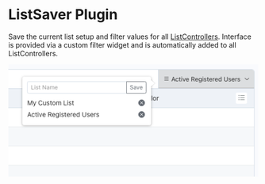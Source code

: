 # ListSaver Plugin

 Save the current list setup and filter values for all [ListControllers](https://docs.octobercms.com/3.x/extend/lists/list-controller.html).  Interface is provided via a custom filter widget and is automatically added to all ListControllers.


![ListSaver](./images/listsaver-image-1.png)